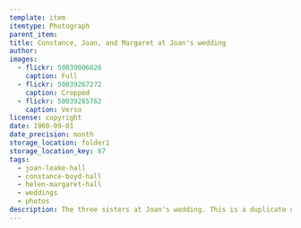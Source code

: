 ```yaml
---
template: item
itemtype: Photograph
parent_item: 
title: Constance, Joan, and Margaret at Joan's wedding
author: 
images:
  - flickr: 50039006026
    caption: Full
  - flickr: 50039267272
    caption: Cropped
  - flickr: 50039265762
    caption: Verso
license: copyright
date: 1960-09-01
date_precision: month
storage_location: folder1
storage_location_key: 87
tags:
  - joan-leake-hall
  - constance-boyd-hall
  - helen-margaret-hall
  - weddings
  - photos
description: The three sisters at Joan's wedding. This is a duplicate of Item 66.
---
```

